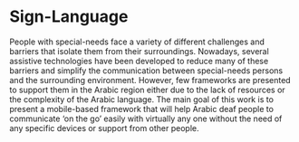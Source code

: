 # Sign-Language
People with special-needs face a variety of different challenges and barriers that isolate them from their surroundings. Nowadays, several assistive technologies have been developed to reduce many of these barriers and simplify the communication between special-needs persons and the surrounding environment. However, few frameworks are presented to support them in the Arabic region either due to the lack of resources or the complexity of the Arabic language. The main goal of this work is to present a mobile-based framework that will help Arabic deaf people to communicate ‘on the go’ easily with virtually any one without the need of any specific devices or support from other people. 

